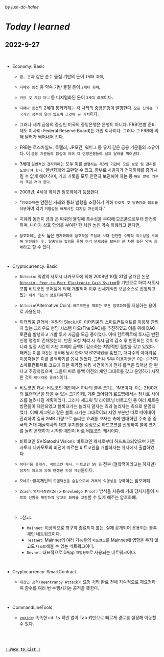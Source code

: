 ###### _by just-do-halee_

# _Today I learned_

## 2022-9-27

<br>

- Economy::Basic

  - `금, 은`과 같은 순수 물질 기반의 돈이 `1세대 화폐`,

  - `지폐와 동전` 등 약속 기반 물질 돈이 `2세대 화폐`,

  - `카드 및 게임 머니` 등 디지털화된 돈이 `3세대 화폐`이다.

  - `지폐나 동전`의 2세대 통화화폐는 각 나라의 중앙은행이 발행한다. `모든 신뢰는 그 국가의 정부에 달려 있으며 그것이 곧 가치`이다.

  - 그러나 세계 금융의 중심인 미국의 중앙은행은 은행이 아니다. FRB(연방 준비제도 이사회: Federal Reserve Board)는 개인 회사이다. 그러나 그 FRB에 의해 달러가 찍어내어 진다.

  - FRB는 로스차일드, 록펠러, JP모건, 워버그 등 유서 깊은 금융 가문들의 소유이다. 이 `금융 가문들의 합심에 의해 각 연방은행들이 실제 달러를 찍어낸다.`

  - 3세대 `일반적인 전자화폐`는 모두 이를 `발행하는 제3의 기관이 모든 보증 및 관리를 도맡아야 한다.` 일반화폐와 교환할 수 있고, 함부로 사용자가 전자화폐를 증가시킬 수 없게 해야 하며, 거래 기록을 모두 안전히 보관해야 하는 등 `해당 발행 기관이 책임 져야 한다.`

  - 2009년, 4세대 화폐인 암호화폐가 등장한다.

  - "`암호화폐`는 안전한 거래와 통화 발행을 조정하기 위해 `암호학 및 탈중앙화 합의를 이용`하여 각기 `위험성을 배제시킨 디지털 자산`이다."

  - 지폐와 동전이 금과 은 따위의 물질에 특수성을 부여해 모조품으로부터 안전화하며, 나아가 상호 합의를 부여한 한 차원 높은 약속 화폐라고 한다면,

  - `암호화폐는` 순도 높은 `전자화폐에 암호학을 도입해 보다 안전한 수학적 특수성을 부여해 안전화한 후, 탈중앙화 합의를 통해 여러 문제점을 보완한 한 차원 높은 약속 화폐`라고 할 수 있다.

<br>

- Cryptocurrency::Basic

  - `Bitcoin`: 익명의 사토시 나카모토에 의해 2008년 10월 31일 공개된 논문 [`Bitcoin: Peer-to-Peer Electronic Cash System`](https://bitcoin.org/bitcoin.pdf)를 기반으로 하여 사토시 포함 비트코인 코어팀에 의해 개발되어 이후 전세계적인 오픈소스로 진행되고 있는 `세계 최초의 암호화폐`이다.

  - `Altcoin`(Alternative Coin): `비트코인을 제외한 모든 암호화폐`를 지칭하는 용어로 사용된다.

  - 이더리움 클래식: 독일의 Slock.it이 이더리움의 스마트컨트랙트를 이용해 관리자 없는 크라우드 펀딩 시스템 다오(The DAO)를 추진하였고 이를 위해 DAO 토큰을 발행하고 개발 투자 자금을 모금 중이었다. 이때 컨트랙트에 투자금 반환 신청 명령이 존재했는데, 반환 요청 처리 시 즉시 금액 감소 후 반환되는 것이 아니라 일정 시간이 지난 후에야 금액이 감소하는 치명적인 결함을 갖고 있었다. 해커는 이를 `재진입 공격`해 당시 한화 약 612억원을 훔쳤고, 대다수의 이더리움 이용자들은 이를 롤백하기를 몹시 원했다. 그러나 일부 이용자들은 이는 순전히 스마트컨트랙트 코드에 의한 취약점 해킹 사건이기에 전체 롤백은 있어선 안 된다고 주장하였으며, 그들이 따로 롤백 이전의 체인 그대로를 갖고 운영하기 시작한 것이 `이더리움 클래식`이다.

  - 비트코인 캐시: 비트코인 체인에서 하나의 블록 크기는 1MB이다. 이는 2100개의 트랜잭션을 담을 수 있는 크기인데, 기존 코어팀의 로드맵에서는 점차로 사이즈를 늘려나갈 계획이었다. 그러나 세그윗 및 라이트닝 비트코인 등 여러 새로운 방편들이 제안되었고 블록크기는 늘리지 말자는 측과 늘리자는 측으로 분열되었다. 이때 세그윗과 같은 블록 크기는 그대로이되 서명 부분만 따로 떼어내어 관리하여 결국 2MB 가량으로 늘리는 효과를 보자는 측에 반대하던 주축 중 중국의 거대 채굴회사의 대표 우지한을 중심으로 하드포크를 진행하여 블록 크기를 늘려 운영하기 시작한 체인이 바로 비트코인 캐시이다.

  - 비트코인 SV(Satoshi Vision): 비트코인 캐시로부터 하드포크되었으며 기존 사토시 나카모토의 비전에 따르는 비트코인을 개발하자는 취지에서 출범하였다.

  - `이더리움 클래식, 비트코인 캐시, 비트코인 SV 등` 전부 (철학적이라고는 하지만) `정치적 의도에 의해 탄생한 파생 체인`들이다.

  - `모네로`: 블록체인의 `트랜잭션을 숨김으로써 거래의 익명성을 강화`하는 암호화폐.

  - `Zcash`: `영지식증명(Zero-Knowledge Proof)` 방식을 사용해 거래 당사자들이 `서로의 신원을 확인하지 않고도 화폐를 교환`할 수 있게 해주는 암호화폐.

  <br>

  - ::참고::

    - `Mainnet`: 이상적으로 영구히 종료되지 않는, 실제 공개되어 운용되는 블록체인 네트워크이다.
    - `Testnet`: Mainnet의 여러 기능들의 `퍼포먼스`를 Mainnet에 영향을 주지 않고도 `테스트`해볼 수 있는 네트워크이다.
    - `Devnet`: 대표적으로 DApp `개발용도`로 사용되는 네트워크이다.

<br>

- Cryptocurrency::SmartContract

  - `재진입 공격(Reentrancy Attack)`: 요청 처리 완료 전에 지속적으로 재요청하여 함수를 여러 번 수행시키는 공격을 뜻한다.

<br>

- CommandLineTools

  - [`zoxide`](https://github.com/ajeetdsouza/zoxide): 똑똑한 cd. `ls` 확인 없이 Tab 키만으로 빠르게 경로를 설정해 이동할 수 있다.

<br><br>

##### **_[`| Back to list |`](../../README.md)_**
